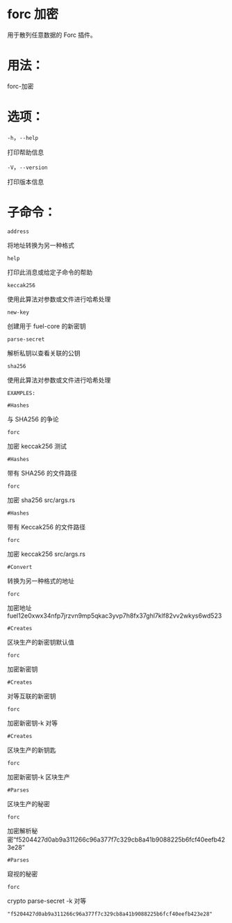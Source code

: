 # forc 加密
用于散列任意数据的 Forc 插件。

# 用法：
forc-加密

# 选项：
`-h`，`--help`

打印帮助信息

`-V`，`--version`

打印版本信息

# 子命令：
`address`

将地址转换为另一种格式

`help`

打印此消息或给定子命令的帮助

`keccak256`

使用此算法对参数或文件进行哈希处理

`new-key`

创建用于 fuel-core 的新密钥

`parse-secret`

解析私钥以查看关联的公钥

`sha256`

使用此算法对参数或文件进行哈希处理

`EXAMPLES:`

`#Hashes`

与 SHA256 的争论

`forc`

加密 keccak256 测试

`#Hashes`

带有 SHA256 的文件路径

`forc`

加密 sha256 src/args.rs

`#Hashes`

带有 Keccak256 的文件路径

`forc`

加密 keccak256 src/args.rs

`#Convert`

转换为另一种格式的地址

`forc`

加密地址 fuel12e0xwx34nfp7jrzvn9mp5qkac3yvp7h8fx37ghl7klf82vv2wkys6wd523

`#Creates`

区块生产的新密钥默认值

`forc`

加密新密钥

`#Creates`

对等互联的新密钥

`forc`

加密新密钥-k 对等

`#Creates`

区块生产的新钥匙

`forc`

加密新密钥-k 区块生产

`#Parses`

区块生产的秘密

`forc`

加密解析秘密“f5204427d0ab9a311266c96a377f7c329cb8a41b9088225b6fcf40eefb423e28”

`#Parses`

窥视的秘密

`forc`

crypto parse-secret -k 对等

`"f5204427d0ab9a311266c96a377f7c329cb8a41b9088225b6fcf40eefb423e28"
`
